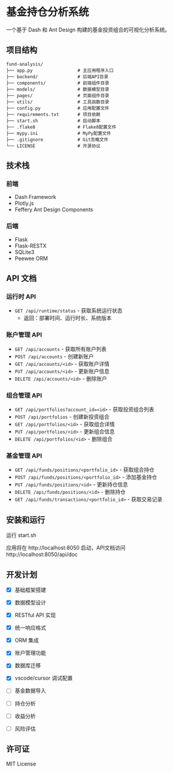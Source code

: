 # 基金持仓分析系统

一个基于 Dash 和 Ant Design 构建的基金投资组合的可视化分析系统。

## 项目结构

    fund-analysis/
    ├── app.py                 # 主应用程序入口
    ├── backend/               # 后端API目录
    ├── components/            # 前端组件目录
    ├── models/                # 数据模型目录
    ├── pages/                 # 页面组件目录
    ├── utils/                 # 工具函数目录
    ├── config.py              # 应用配置文件
    ├── requirements.txt       # 项目依赖
    ├── start.sh               # 启动脚本
    ├── .flake8                # Flake8配置文件
    ├── mypy.ini               # MyPy配置文件
    ├── .gitignore             # Git忽略文件
    └── LICENSE                # 开源协议

## 技术栈

### 前端
- Dash Framework
- Plotly.js
- Feffery Ant Design Components

### 后端
- Flask
- Flask-RESTX
- SQLite3
- Peewee ORM

## API 文档

### 运行时 API
- `GET /api/runtime/status` - 获取系统运行状态
  - 返回：部署时间、运行时长、系统版本

### 账户管理 API
- `GET /api/accounts` - 获取所有账户列表
- `POST /api/accounts` - 创建新账户
- `GET /api/accounts/<id>` - 获取账户详情
- `PUT /api/accounts/<id>` - 更新账户信息
- `DELETE /api/accounts/<id>` - 删除账户

### 组合管理 API
- `GET /api/portfolios?account_id=<id>` - 获取投资组合列表
- `POST /api/portfolios` - 创建新投资组合
- `GET /api/portfolios/<id>` - 获取组合详情
- `PUT /api/portfolios/<id>` - 更新组合信息
- `DELETE /api/portfolios/<id>` - 删除组合

### 基金管理 API
- `GET /api/funds/positions/<portfolio_id>` - 获取组合持仓
- `POST /api/funds/positions/<portfolio_id>` - 添加基金持仓
- `PUT /api/funds/positions/<id>` - 更新持仓信息
- `DELETE /api/funds/positions/<id>` - 删除持仓
- `GET /api/funds/transactions/<portfolio_id>` - 获取交易记录


## 安装和运行

运行 start.sh


应用将在 http://localhost:8050 启动，API文档访问 http://localhost:8050/api/doc

## 开发计划

- [x] 基础框架搭建
- [x] 数据模型设计
- [x] RESTful API 实现
- [x] 统一响应格式
- [x] ORM 集成
- [x] 账户管理功能
- [x] 数据库迁移
- [x] vscode/cursor 调试配置
- [ ] 基金数据导入
- [ ] 持仓分析
- [ ] 收益分析
- [ ] 风险评估


## 许可证

MIT License